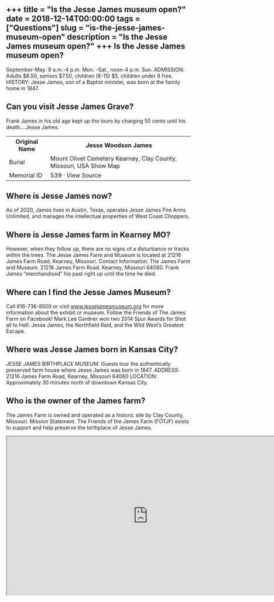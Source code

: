 +++
title = "Is the Jesse James museum open?"
date = 2018-12-14T00:00:00
tags = ["Questions"]
slug = "is-the-jesse-james-museum-open"
description = "Is the Jesse James museum open?"
+++
Is the Jesse James museum open?
-------------------------------

September-May: 9 a.m.-4 p.m. Mon. -Sat., noon-4 p.m. Sun. ADMISSION: Adults $8.50, seniors $7.50, children (8-15) $5, children under 8 free. HISTORY: Jesse James, son of a Baptist minister, was born at the family home in 1847.

Can you visit Jesse James Grave?
--------------------------------

Frank James in his old age kept up the tours by charging 50 cents until his death….Jesse James.

<table><tr><th>Original Name</th><th>Jesse Woodson James</th></tr><tr><td>Burial</td><td>Mount Olivet Cemetery Kearney, Clay County, Missouri, USA Show Map</td></tr><tr><td>Memorial ID</td><td>539 · View Source</td></tr></table>

Where is Jesse James now?
-------------------------

As of 2020, James lives in Austin, Texas, operates Jesse James Fire Arms Unlimited, and manages the intellectual properties of West Coast Choppers.

Where is Jesse James farm in Kearney MO?
----------------------------------------

However, when they follow up, there are no signs of a disturbance or tracks within the trees. The Jesse James Farm and Museum is located at 21216 James Farm Road, Kearney, Missouri. Contact Information: The James Farm and Museum. 21216 James Farm Road. Kearney, Missouri 64060. Frank James “merchandised” his past right up until the time he died.

Where can I find the Jesse James Museum?
----------------------------------------

Call 816-736-8500 or visit www.jessejamesmuseum.org for more information about the exhibit or museum. Follow the Friends of The James Farm on Facebook! Mark Lee Gardner won two 2014 Spur Awards for Shot all to Hell: Jesse James, the Northfield Raid, and the Wild West’s Greatest Escape.

Where was Jesse James born in Kansas City?
------------------------------------------

JESSE JAMES BIRTHPLACE MUSEUM. Guests tour the authentically preserved farm house where Jesse James was born in 1847. ADDRESS: 21216 James Farm Road, Kearney, Missouri 64060 LOCATION: Approximately 30 minutes north of downtown Kansas City.

Who is the owner of the James farm?
-----------------------------------

The James Farm is owned and operated as a historic site by Clay County, Missouri. Mission Statement. The Friends of the James Farm (FOTJF) exists to support and help preserve the birthplace of Jesse James.

<iframe allow="accelerometer; autoplay; clipboard-write; encrypted-media; gyroscope; picture-in-picture" allowfullscreen="" class="__youtube_prefs__  epyt-is-override  no-lazyload" data-no-lazy="1" data-origheight="433" data-origwidth="770" data-skipgform_ajax_framebjll="" height="433" id="_ytid_38106" loading="lazy" src="https://www.youtube.com/embed/iaKwQm02dEc?enablejsapi=1&autoplay=0&cc_load_policy=0&cc_lang_pref=&iv_load_policy=1&loop=0&modestbranding=0&rel=1&fs=1&playsinline=0&autohide=2&theme=dark&color=red&controls=1&" title="YouTube player" width="770"></iframe>